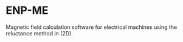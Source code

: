 # ENP-ME
Magnetic field calculation software for electrical machines using the reluctance method in (2D).
